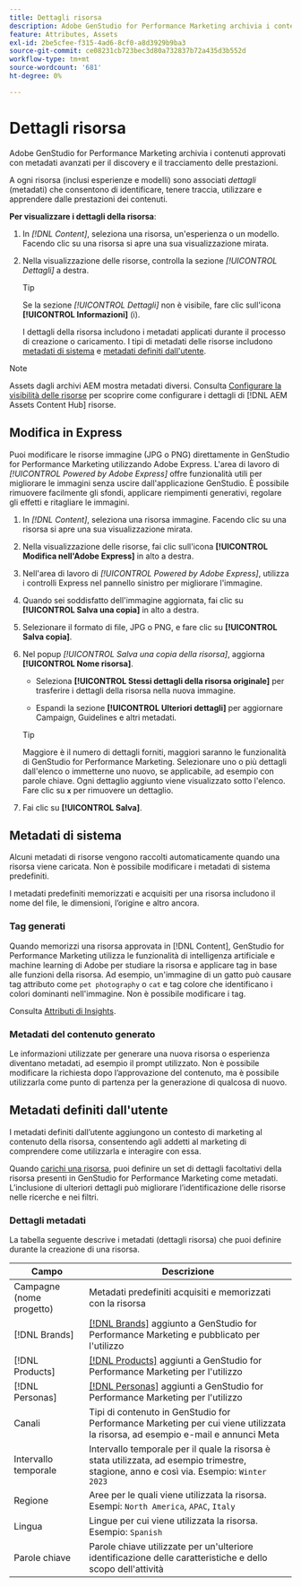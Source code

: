 ```yaml
---
title: Dettagli risorsa
description: Adobe GenStudio for Performance Marketing archivia i contenuti approvati con metadati avanzati per ricercare e monitorare le prestazioni.
feature: Attributes, Assets
exl-id: 2be5cfee-f315-4ad6-8cf0-a8d3929b9ba3
source-git-commit: ce08231cb723bec3d80a732837b72a435d3b552d
workflow-type: tm+mt
source-wordcount: '681'
ht-degree: 0%

---
```


# Dettagli risorsa

Adobe GenStudio for Performance Marketing archivia i contenuti approvati con metadati avanzati per il discovery e il tracciamento delle prestazioni.

A ogni risorsa (inclusi esperienze e modelli) sono associati _dettagli_ (metadati) che consentono di identificare, tenere traccia, utilizzare e apprendere dalle prestazioni dei contenuti.

**Per visualizzare i dettagli della risorsa**:

1. In _[!DNL Content]_, seleziona una risorsa, un&#39;esperienza o un modello. Facendo clic su una risorsa si apre una sua visualizzazione mirata.

1. Nella visualizzazione delle risorse, controlla la sezione _[!UICONTROL Dettagli]_ a destra.

   >[!TIP]
   >
   >Se la sezione _[!UICONTROL Dettagli]_ non è visibile, fare clic sull&#39;icona **[!UICONTROL Informazioni]** (i).

   I dettagli della risorsa includono i metadati applicati durante il processo di creazione o caricamento. I tipi di metadati delle risorse includono [metadati di sistema](#system-metadata) e [metadati definiti dall&#39;utente](#user-defined-metadata).

>[!NOTE]
>
>Assets dagli archivi AEM mostra metadati diversi. Consulta [Configurare la visibilità delle risorse](connect-aem-repo.md#step-4-configure-asset-visibility) per scoprire come configurare i dettagli di [!DNL AEM Assets Content Hub] risorse.

## Modifica in Express

Puoi modificare le risorse immagine (JPG o PNG) direttamente in GenStudio for Performance Marketing utilizzando Adobe Express. L&#39;area di lavoro di _[!UICONTROL Powered by Adobe Express]_ offre funzionalità utili per migliorare le immagini senza uscire dall&#39;applicazione GenStudio. È possibile rimuovere facilmente gli sfondi, applicare riempimenti generativi, regolare gli effetti e ritagliare le immagini.

1. In _[!DNL Content]_, seleziona una risorsa immagine. Facendo clic su una risorsa si apre una sua visualizzazione mirata.

1. Nella visualizzazione delle risorse, fai clic sull&#39;icona **[!UICONTROL Modifica nell&#39;Adobe Express]** in alto a destra.

1. Nell&#39;area di lavoro di _[!UICONTROL Powered by Adobe Express]_, utilizza i controlli Express nel pannello sinistro per migliorare l&#39;immagine.

1. Quando sei soddisfatto dell&#39;immagine aggiornata, fai clic su **[!UICONTROL Salva una copia]** in alto a destra.

1. Selezionare il formato di file, JPG o PNG, e fare clic su **[!UICONTROL Salva copia]**.

1. Nel popup _[!UICONTROL Salva una copia della risorsa]_, aggiorna **[!UICONTROL Nome risorsa]**.

   - Seleziona **[!UICONTROL Stessi dettagli della risorsa originale]** per trasferire i dettagli della risorsa nella nuova immagine.

   - Espandi la sezione **[!UICONTROL Ulteriori dettagli]** per aggiornare Campaign, Guidelines e altri metadati.

   >[!TIP]
   >
   >Maggiore è il numero di dettagli forniti, maggiori saranno le funzionalità di GenStudio for Performance Marketing. Selezionare uno o più dettagli dall&#39;elenco o immetterne uno nuovo, se applicabile, ad esempio con parole chiave. Ogni dettaglio aggiunto viene visualizzato sotto l&#39;elenco. Fare clic su **`x`** per rimuovere un dettaglio.

1. Fai clic su **[!UICONTROL Salva]**.

## Metadati di sistema

Alcuni metadati di risorse vengono raccolti automaticamente quando una risorsa viene caricata. Non è possibile modificare i metadati di sistema predefiniti.

I metadati predefiniti memorizzati e acquisiti per una risorsa includono il nome del file, le dimensioni, l’origine e altro ancora.

### Tag generati

Quando memorizzi una risorsa approvata in [!DNL Content], GenStudio for Performance Marketing utilizza le funzionalità di intelligenza artificiale e machine learning di Adobe per studiare la risorsa e applicare tag in base alle funzioni della risorsa. Ad esempio, un&#39;immagine di un gatto può causare tag attributo come `pet photography` o `cat` e tag colore che identificano i colori dominanti nell&#39;immagine. Non è possibile modificare i tag.

Consulta [Attributi di Insights](/help/user-guide/insights/attributes.md).

### Metadati del contenuto generato

Le informazioni utilizzate per generare una nuova risorsa o esperienza diventano metadati, ad esempio il prompt utilizzato. Non è possibile modificare la richiesta dopo l’approvazione del contenuto, ma è possibile utilizzarla come punto di partenza per la generazione di qualcosa di nuovo.

## Metadati definiti dall&#39;utente

I metadati definiti dall’utente aggiungono un contesto di marketing al contenuto della risorsa, consentendo agli addetti al marketing di comprendere come utilizzarla e interagire con essa.

Quando [carichi una risorsa](/help/user-guide/content/manage-assets.md#add-assets), puoi definire un set di dettagli facoltativi della risorsa presenti in GenStudio for Performance Marketing come metadati. L’inclusione di ulteriori dettagli può migliorare l’identificazione delle risorse nelle ricerche e nei filtri.

### Dettagli metadati

La tabella seguente descrive i metadati (dettagli risorsa) che puoi definire durante la creazione di una risorsa.

| Campo | Descrizione |
| ------------- | ----------- |
| Campagne (nome progetto) | Metadati predefiniti acquisiti e memorizzati con la risorsa |
| [!DNL Brands] | [[!DNL Brands]](/help/user-guide/guidelines/brands.md) aggiunto a GenStudio for Performance Marketing e pubblicato per l&#39;utilizzo |
| [!DNL Products] | [[!DNL Products]](/help/user-guide/guidelines/products.md) aggiunti a GenStudio for Performance Marketing per l&#39;utilizzo |
| [!DNL Personas] | [[!DNL Personas]](/help/user-guide/guidelines/personas.md) aggiunti a GenStudio for Performance Marketing per l&#39;utilizzo |
| Canali | Tipi di contenuto in GenStudio for Performance Marketing per cui viene utilizzata la risorsa, ad esempio e-mail e annunci Meta |
| Intervallo temporale | Intervallo temporale per il quale la risorsa è stata utilizzata, ad esempio trimestre, stagione, anno e così via. Esempio: `Winter 2023` |
| Regione | Aree per le quali viene utilizzata la risorsa. Esempi: `North America`, `APAC`, `Italy` |
| Lingua | Lingue per cui viene utilizzata la risorsa. Esempio: `Spanish` |
| Parole chiave | Parole chiave utilizzate per un&#39;ulteriore identificazione delle caratteristiche e dello scopo dell&#39;attività |

<!-- ## History

Expand the _[!UICONTROL History]_ section to view a timeline of approvals and activity.

list other activity, show screenshot?
-->
